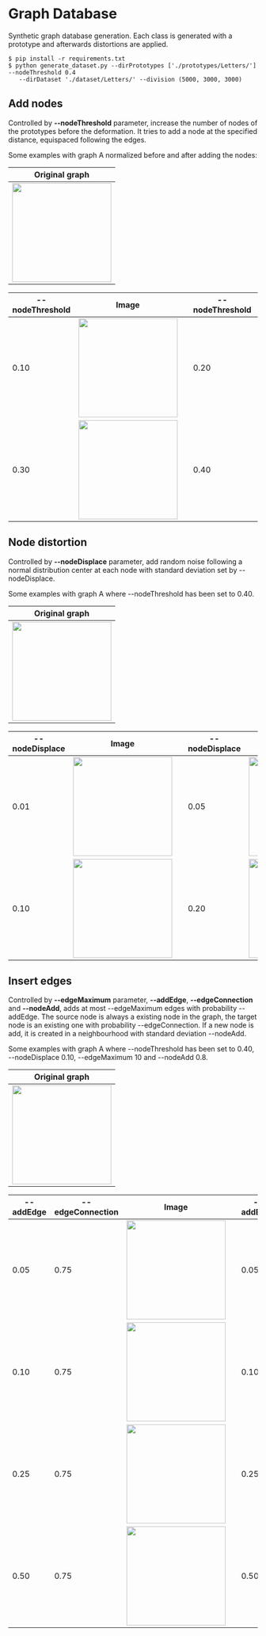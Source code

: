 # Graph Database

Synthetic graph database generation. Each class is generated with a prototype and afterwards distortions are applied.

    $ pip install -r requirements.txt
    $ python generate_dataset.py --dirPrototypes ['./prototypes/Letters/'] --nodeThreshold 0.4  
       --dirDataset './dataset/Letters/' --division (5000, 3000, 3000)
    
## Add nodes

Controlled by __--nodeThreshold__ parameter, increase the number of nodes of the prototypes before the deformation. It tries to add a node at the specified distance, equispaced following the edges.

Some examples with graph A normalized before and after adding the nodes:

|Original graph |
| ------------- |
|<img src="https://github.com/priba/graph_db/blob/master/readme_plots/A.png" width="200">|

| --nodeThreshold  | Image | | --nodeThreshold  | Image |
| ------------- | ------------- | ------------- | ------------- | ------------- |
| 0.10  | <img src="https://github.com/priba/graph_db/blob/master/readme_plots/A_01.png" width="200"> | | 0.20 | <img src="https://github.com/priba/graph_db/blob/master/readme_plots/A_02.png" width="200"> |
| 0.30  | <img src="https://github.com/priba/graph_db/blob/master/readme_plots/A_03.png" width="200"> | | 0.40 | <img src="https://github.com/priba/graph_db/blob/master/readme_plots/A_04.png" width="200"> |

## Node distortion

Controlled by __--nodeDisplace__ parameter, add random noise following a normal distribution center at each node with standard deviation set by --nodeDisplace.

Some examples with graph A where --nodeThreshold has been set to 0.40.

|Original graph |
| ------------- |
|<img src="https://github.com/priba/graph_db/blob/master/readme_plots/A_04.png" width="200">|

| --nodeDisplace  | Image | | --nodeDisplace  | Image |
| ------------- | ------------- | ------------- | ------------- | ------------- |
| 0.01  | <img src="https://github.com/priba/graph_db/blob/master/readme_plots/A_04_001.png" width="200"> | | 0.05 | <img src="https://github.com/priba/graph_db/blob/master/readme_plots/A_04_005.png" width="200"> |
| 0.10   | <img src="https://github.com/priba/graph_db/blob/master/readme_plots/A_04_01.png" width="200"> | | 0.20 | <img src="https://github.com/priba/graph_db/blob/master/readme_plots/A_04_02.png" width="200"> |

## Insert edges

Controlled by __--edgeMaximum__ parameter, __--addEdge__, __--edgeConnection__ and __--nodeAdd__, adds at most --edgeMaximum edges with probability --addEdge. The source node is always a existing node in the graph, the target node is an existing one with probability --edgeConnection. If a new node is add, it is created in a neighbourhood with standard deviation --nodeAdd.

Some examples with graph A where --nodeThreshold has been set to 0.40, --nodeDisplace 0.10, --edgeMaximum 10 and --nodeAdd 0.8.

|Original graph |
| ------------- |
|<img src="https://github.com/priba/graph_db/blob/master/readme_plots/A_04_01.png" width="200">|

| --addEdge  | --edgeConnection  | Image | | --addEdge  |  --edgeConnection  | Image |
| ------------- | ------------- | ------------- | ------------- | ------------- | ------------- | ------------- |
| 0.05 | 0.75 | <img src="https://github.com/priba/graph_db/blob/master/readme_plots/A_04_01_005_075.png" width="200"> | | 0.05 | 0.50 | <img src="https://github.com/priba/graph_db/blob/master/readme_plots/A_04_01_005_05.png" width="200"> |
| 0.10 | 0.75 | <img src="https://github.com/priba/graph_db/blob/master/readme_plots/A_04_01_01_075.png" width="200">  | | 0.10 | 0.50 | <img src="https://github.com/priba/graph_db/blob/master/readme_plots/A_04_01_01_05.png" width="200">  |
| 0.25 | 0.75 | <img src="https://github.com/priba/graph_db/blob/master/readme_plots/A_04_01_025_075.png" width="200"> | | 0.25 | 0.50 | <img src="https://github.com/priba/graph_db/blob/master/readme_plots/A_04_01_025_05.png" width="200"> |
| 0.50 | 0.75 | <img src="https://github.com/priba/graph_db/blob/master/readme_plots/A_04_01_05_075.png" width="200">  | | 0.50 | 0.50 | <img src="https://github.com/priba/graph_db/blob/master/readme_plots/A_04_01_05_05.png" width="200">  |
